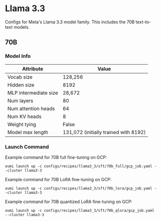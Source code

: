 # Llama 3.3

Configs for Meta's Llama 3.3 model family. This includes the 70B text-to-text models.

## 70B

### Model Info

| Attribute | Value |
|--|--|
| Vocab size | 128,256 |
| Hidden size | 8192 |
| MLP intermediate size | 28,672 |
| Num layers | 80 |
| Num attention heads | 64 |
| Num KV heads | 8 |
| Weight tying | False |
| Model max length | 131,072 (initially trained with 8192) |

### Launch Command

Example command for 70B full fine-tuning on GCP:
```shell
oumi launch up -c configs/recipes/llama3_3/sft/70b_full/gcp_job.yaml --cluster llama3-3
```

Example command for 70B LoRA fine-tuning on GCP:
```shell
oumi launch up -c configs/recipes/llama3_3/sft/70b_lora/gcp_job.yaml --cluster llama3-3
```

Example command for 70B quantized LoRA fine-tuning on GCP:
```shell
oumi launch up -c configs/recipes/llama3_3/sft/70b_qlora/gcp_job.yaml --cluster llama3-3
```
